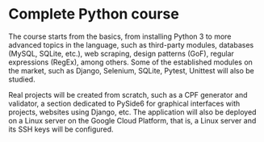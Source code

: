 # Complete Python course

The course starts from the basics, from installing Python 3 to more advanced topics in the language, such as third-party modules, databases (MySQL, SQLite, etc.), web scraping, design patterns (GoF), regular expressions (RegEx), among others. Some of the established modules on the market, such as Django, Selenium, SQLite, Pytest, Unittest will also be studied.

Real projects will be created from scratch, such as a CPF generator and validator, a section dedicated to PySide6 for graphical interfaces with projects, websites using Django, etc. The application will also be deployed on a Linux server on the Google Cloud Platform, that is, a Linux server and its SSH keys will be configured.
